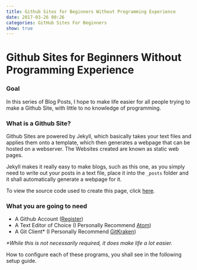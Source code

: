 ```yaml
---
title: Github Sites for Beginners Without Programming Experience
date: 2017-03-26 00:26
categories: GitHub Sites For Beginners
show: true
---
```


# Github Sites for Beginners Without Programming Experience

### Goal
In this series of Blog Posts, I hope to make life easier for all people trying to make a Github Site, with little to no knowledge of programming.


### What is a Github Site?
Github Sites are powered by Jekyll, which basically takes your text files and applies them onto a template, which then generates a webpage that can be hosted on a webserver. The Websites created are known as static web pages.

Jekyll makes it really easy to make blogs, such as this one, as you simply need to write out your posts in a text file, place it into the `_posts` folder and it shall automatically generate a webpage for it.

To view the source code used to create this page, click [here](https://raw.githubusercontent.com/Aevyz/aevyz.github.io/master/_posts/2017-03-25-Jekyll_For_Absolute_Beginners.md).

### What you are going to need
* A Github Account ([Register](https://github.com/join?source=header-home))
* A Text Editor of Choice (I Personally Recommend [Atom](https://atom.io/))
* A Git Client* (I Personally Recommend [GitKraken](https://www.gitkraken.com/))


_*While this is not necessarily required, it does make life a lot easier._

How to configure each of these programs, you shall see in the following setup guide.
